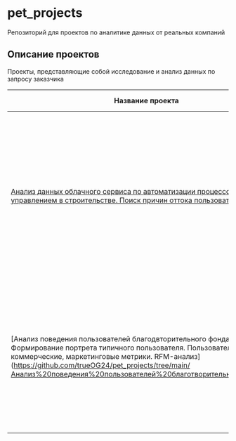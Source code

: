 # pet_projects
Репозиторий для проектов по аналитике данных от реальных компаний
## Описание проектов
Проекты, представляющие собой исследование и анализ данных по запросу заказчика

| Название проекта                          | Описание проекта                             | Используемые библиотеки |
| --- | --- | --- |
| [Анализ данных облачного сервиса по автоматизации процессов, связанных с управлением в строительстве. Поиск причин оттока пользователей](https://github.com/trueOG24/pet_projects/tree/main/Анализ%20оттока%20клиентов%20облачного%20сервиса%20для%20автоматизации%20управления%20строительством%20и%20ремонтом) | Подготовлено исследование и анализ клиентской базы сервиса, с целью выявления закономерностей и особенностей, влияющих на факт отточности. Оценка уровня данного влияния, с последующими практическими рекомендациями, направленными на снижение оттока пользователей | *pandas, numpy, scipy, matplotlib, phik* |
| [Анализ поведения пользователей благодвторительного фонда. Формирование портрета типичного пользователя. Пользовательские, коммерческие, маркетинговые метрики. RFM-анализ] (https://github.com/trueOG24/pet_projects/tree/main/Анализ%20поведения%20пользователей%20благотворительного%20фонда) | Данное исследование своими целями несет детальное изучение старых и новых пользователей. Разделение пользователей на сегменты и последующий их анализ. Итоговые рекомендации по улучшению взаимодействия с пользователями | *pandas, profiling, scipy, matplotlib, numpy, datetime* |
